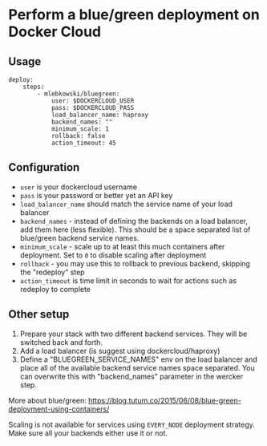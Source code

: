 # Perform a blue/green deployment on Docker Cloud

## Usage

```
deploy:
    steps:
        - mlebkowski/bluegreen:
            user: $DOCKERCLOUD_USER
            pass: $DOCKERCLOUD_PASS
            load_balancer_name: haproxy
			backend_names: ""
            minimum_scale: 1
            rollback: false
            action_timeout: 45
```

## Configuration

 * `user` is your dockercloud username
 * `pass` is your password or better yet an API key
 * `load_balancer_name` should match the service name of your load balancer
 * `backend_names` - instead of defining the backends on a load balancer, add them here (less flexible). This should be a space separated list of blue/green backend service names.
 * `minimum_scale` - scale up to at least this much containers after deployment. Set to `0` to disable scaling after deployment
 * `rollback` - you may use this to rollback to previous backend, skipping the "redeploy" step
 * `action_timeout` is time limit in seconds to wait for actions such as redeploy to complete

## Other setup

1. Prepare your stack with two different backend services. They will be switched back and forth. 
2. Add a load balancer (is suggest using dockercloud/haproxy)
3. Define a "BLUEGREEN_SERVICE_NAMES" env on the load balancer and place all of the available backend service names space separated. You can overwrite this with "backend_names" parameter in the wercker step.

More about blue/green: https://blog.tutum.co/2015/06/08/blue-green-deployment-using-containers/

Scaling is not available for services using `EVERY_NODE` deployment strategy. Make sure all your backends either use it or not.
